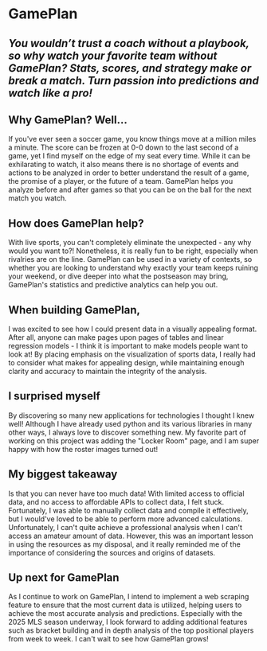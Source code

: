 # GamePlan

## _You wouldn’t trust a coach without a playbook, so why watch your favorite team without GamePlan? Stats, scores, and strategy make or break a match. Turn passion into predictions and watch like a pro!_

## Why GamePlan? Well...
If you've ever seen a soccer game, you know things move at a million miles a minute. The score can be frozen at 0-0 down to the last second of a game, yet I find myself on the edge of my seat every time. While it can be exhilarating to watch, it also means there is no shortage of events and actions to be analyzed in order to better understand the result of a game, the promise of a player, or the future of a team. GamePlan helps you analyze before and after games so that you can be on the ball for the next match you watch.

## How does GamePlan help? 
With live sports, you can't completely eliminate the unexpected - any why would you want to?! Nonetheless, it is really fun to be right, especially when rivalries are on the line. GamePlan can be used in a variety of contexts, so whether you are looking to understand why exactly your team keeps ruining your weekend, or dive deeper into what the postseason may bring, GamePlan's statistics and predictive analytics can help you out.

## When building GamePlan,
I was excited to see how I could present data in a visually appealing format. After all, anyone can make pages upon pages of tables and linear regression models - I think it is important to make models people want to look at! By placing emphasis on the visualization of sports data, I really had to consider what makes for appealing design, while maintaining enough clarity and accuracy to maintain the integrity of the analysis.

## I surprised myself
By discovering so many new applications for technologies I thought I knew well! Although I have already used python and its various libraries in many other ways, I always love to discover something new. My favorite part of working on this project was adding the "Locker Room" page, and I am super happy with how the roster images turned out!

## My biggest takeaway 
Is that you can never have too much data! With limited access to official data, and no access to affordable APIs to collect data, I felt stuck. Fortunately, I was able to manually collect data and compile it effectively, but I would've loved to be able to perform more advanced calculations. Unfortunately, I can't quite achieve a professional analysis when I can't access an amateur amount of data. However, this was an important lesson in using the resources as my disposal, and it really reminded me of the importance of considering the sources and origins of datasets. 

## Up next for GamePlan
As I continue to work on GamePlan, I intend to implement a web scraping feature to ensure that the most current data is utilized, helping users to achieve the most accurate analysis and predictions. Especially with the 2025 MLS season underway, I look forward to adding additional features such as bracket building and in depth analysis of the top positional players from week to week. I can't wait to see how GamePlan grows!
